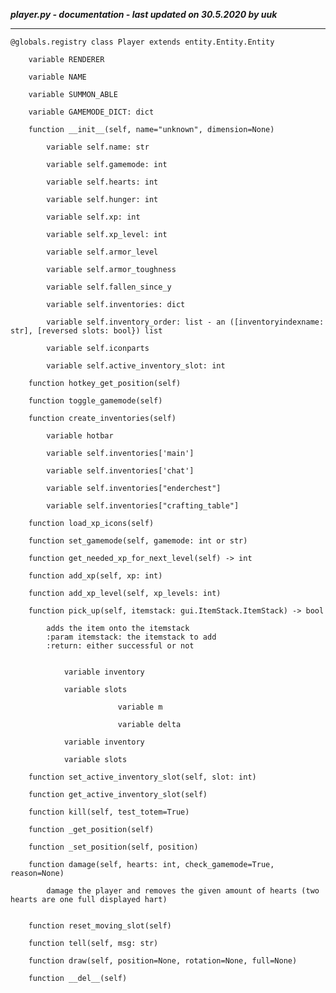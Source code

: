 ***player.py - documentation - last updated on 30.5.2020 by uuk***
___

    @globals.registry class Player extends entity.Entity.Entity

        variable RENDERER

        variable NAME

        variable SUMMON_ABLE

        variable GAMEMODE_DICT: dict

        function __init__(self, name="unknown", dimension=None)

            variable self.name: str

            variable self.gamemode: int

            variable self.hearts: int

            variable self.hunger: int

            variable self.xp: int

            variable self.xp_level: int

            variable self.armor_level

            variable self.armor_toughness

            variable self.fallen_since_y

            variable self.inventories: dict

            variable self.inventory_order: list - an ([inventoryindexname: str], [reversed slots: bool}) list

            variable self.iconparts

            variable self.active_inventory_slot: int

        function hotkey_get_position(self)

        function toggle_gamemode(self)

        function create_inventories(self)

            variable hotbar

            variable self.inventories['main']

            variable self.inventories['chat']

            variable self.inventories["enderchest"]

            variable self.inventories["crafting_table"]

        function load_xp_icons(self)

        function set_gamemode(self, gamemode: int or str)

        function get_needed_xp_for_next_level(self) -> int

        function add_xp(self, xp: int)

        function add_xp_level(self, xp_levels: int)

        function pick_up(self, itemstack: gui.ItemStack.ItemStack) -> bool
            
            adds the item onto the itemstack
            :param itemstack: the itemstack to add
            :return: either successful or not


                variable inventory

                variable slots

                            variable m

                            variable delta

                variable inventory

                variable slots

        function set_active_inventory_slot(self, slot: int)

        function get_active_inventory_slot(self)

        function kill(self, test_totem=True)

        function _get_position(self)

        function _set_position(self, position)

        function damage(self, hearts: int, check_gamemode=True, reason=None)
            
            damage the player and removes the given amount of hearts (two hearts are one full displayed hart)


        function reset_moving_slot(self)

        function tell(self, msg: str)

        function draw(self, position=None, rotation=None, full=None)

        function __del__(self)
